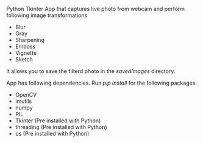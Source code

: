Python Tkinter App that captures live photo from webcam and perform following image transformations

- Blur
- Gray
- Sharpening
- Emboss
- Vignette
- Sketch

It allows you to save the filterd photo in the *savedImages* directory.

App has following dependencies. Run *pip install* for the following packages.

- OpenCV
- imutils
- numpy
- PIL
- Tkinter (Pre installed with Python)
- threading (Pre installed with Python)
- os (Pre installed with Python)